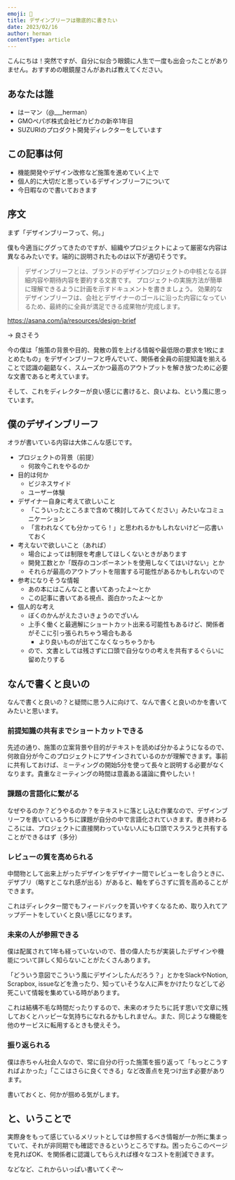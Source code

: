 ```yaml
---
emoji: 📃
title: デザインブリーフは徹底的に書きたい
date: 2023/02/16
author: herman
contentType: article
---
```


こんにちは！突然ですが、自分に似合う眼鏡に人生で一度も出会ったことがありません。おすすめの眼鏡屋さんがあれば教えてください。

## あなたは誰

- はーマン（@___herman）
- GMOペパボ株式会社ピカピカの新卒1年目
- SUZURIのプロダクト開発ディレクターをしています

## この記事は何
- 機能開発やデザイン改修など施策を進めていく上で
- 個人的に大切だと思っているデザインブリーフについて
- 今日暇なので書いておきます

## 序文

まず「デザインブリーフって、何。」

僕も今適当にググってきたのですが、組織やプロジェクトによって厳密な内容は異なるみたいです。端的に説明されたものは以下が適切そうです。

> デザインブリーフとは、ブランドのデザインプロジェクトの中核となる詳細内容や期待内容を要約する文書です。 プロジェクトの実施方法が簡単に理解できるように計画を示すドキュメントを書きましょう。 効果的なデザインブリーフは、会社とデザイナーのゴールに沿った内容になっているため、最終的に全員が満足できる成果物が完成します。

https://asana.com/ja/resources/design-brief

→ 良さそう

今の僕は「施策の背景や目的、発散の質を上げる情報や最低限の要求を1枚にまとめたもの」をデザインブリーフと呼んでいて、関係者全員の前提知識を揃えることで認識の齟齬なく、スムーズかつ最高のアウトプットを解き放つために必要な文書であると考えています。

そして、これをディレクターが良い感じに書けると、良いよね、という風に思っています。

## 僕のデザインブリーフ

オラが書いている内容は大体こんな感じです。

- プロジェクトの背景（前提）
  - 何故今これをやるのか
- 目的は何か
  - ビジネスサイド
  - ユーザー体験
- デザイナー自身に考えて欲しいこと
  - 「こういったところまで含めて検討してみてください」みたいなコミュニケーション
  - 「言われなくても分かってら！」と思われるかもしれないけど一応書いておく
- 考えないで欲しいこと（あれば）
  - 場合によっては制限を考慮してほしくないときがあります
  - 開発工数とか「既存のコンポーネントを使用しなくてはいけない」とか
  - それらが最高のアウトプットを阻害する可能性があるかもしれないので
- 参考になりそうな情報
  - あの本にはこんなこと書いてあったよ～とか
  - この記事に書いてある視点、面白かったよ～とか
- 個人的な考え
  - ぼくのかんがえたさいきょうのでざいん
  - 上手く働くと最適解にショートカット出来る可能性もあるけど、関係者がそこに引っ張られちゃう場合もある
    - より良いものが出てこなくなっちゃうかも
  - ので、文書としては残さずに口頭で自分なりの考えを共有するぐらいに留めたりする

## なんで書くと良いの

なんで書くと良いの？と疑問に思う人に向けて、なんで書くと良いのかを書いてみたいと思います。

### 前提知識の共有までショートカットできる

先述の通り、施策の立案背景や目的がテキストを読めば分かるようになるので、何故自分が今このプロジェクトにアサインされているのかが理解できます。事前に共有しておけば、ミーティングの開始5分を使って長々と説明する必要がなくなります。貴重なミーティングの時間は意義ある議論に費やしたい！

### 課題の言語化に繋がる

なぜやるのか？どうやるのか？をテキストに落とし込む作業なので、デザインブリーフを書いているうちに課題が自分の中で言語化されていきます。書き終わるころには、プロジェクトに直接関わっていない人にも口頭でスラスラと共有することができるはず（多分）

### レビューの質を高められる

中間物として出来上がったデザインをデザイナー間でレビューをし合うときに、デザブリ（略すとこなれ感が出る）があると、軸をずらさずに質を高めることができます。

これはディレクター間でもフィードバックを貰いやすくなるため、取り入れてアップデートをしていくと良い感じになります。

### 未来の人が参照できる

僕は配属されて1年も経っていないので、昔の偉人たちが実装したデザインや機能について詳しく知らないことがたくさんあります。

「どういう意図でこういう風にデザインしたんだろう？」とかをSlackやNotion, Scrapbox, issueなどを漁ったり、知っていそうな人に声をかけたりなどして必死こいて情報を集めている時があります。

これは結構不毛な時間だったりするので、未来のオラたちに託す思いで文章に残しておくとハッピーな気持ちになれるかもしれません。また、同じような機能を他のサービスに転用するときも使えそう。

### 振り返られる

僕は赤ちゃん社会人なので、常に自分の行った施策を振り返って「もっとこうすればよかった」「ここはさらに良くできる」など改善点を見つけ出す必要があります。

書いておくと、何かが掴める気がします。

## と、いうことで

実際身をもって感じているメリットとしては参照するべき情報が一か所に集まっていて、それが非同期でも確認できるというところですね。困ったらこのページを見ればOK、を関係者に認識してもらえれば様々なコストを削減できます。

などなど、これからいっぱい書いてくぞ～
